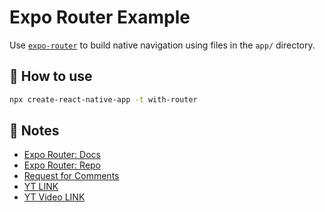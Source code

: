 # Expo Router Example

Use [`expo-router`](https://expo.github.io/router) to build native navigation using files in the `app/` directory.

## 🚀 How to use

```sh
npx create-react-native-app -t with-router
```

## 📝 Notes

- [Expo Router: Docs](https://expo.github.io/router)
- [Expo Router: Repo](https://github.com/expo/router)
- [Request for Comments](https://github.com/expo/router/discussions/1)
- [YT LINK](https://www.youtube.com/@javascriptmastery)
- [YT Video LINK](https://www.youtube.com/watch?v=mJ3bGvy0WAY&pp=ygUQcmVhY3QgbmF0aXZlIGFwcA%3D%3D)

